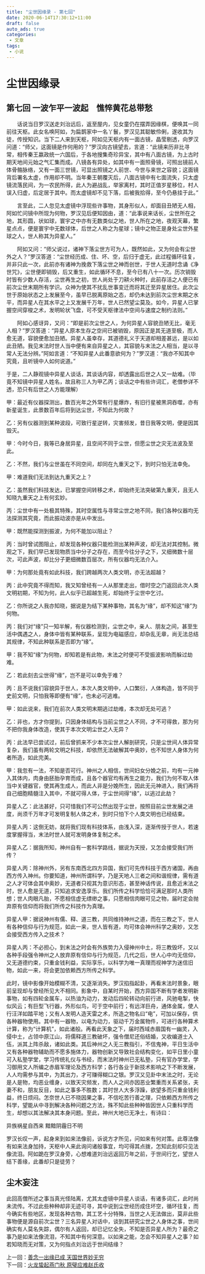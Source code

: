 ```yaml
---
title: "尘世因缘录 - 第七回"
date: 2020-06-14T17:30:12+11:00
draft: false
auto_ads: true
categories:
 - 文章
tags:
 - 小说
---
```

# 尘世因缘录

## 第七回 一波乍平一波起　憔悴黄花总带愁

　　话说当日罗汉送走刘治远后，返至屋内，见女童仍在摆弄因缘棋，便唤其一同前往天枢。此女名唤阿如，为扁鹊家中一名丫鬟，罗汉见其聪敏伶俐，遂收其为徒，传授知识。当下二人来到天枢，阿如见天枢内有一面古镜，晶莹剔透，向罗汉问道：“师父，这面镜是作何用的？”罗汉向古镜望去，言道：“此镜来历非比寻常，相传秦王嬴政统一六国后，于各地搜集奇珍异宝，其中有八面古镜，为上古时期天地间元始之气汇集而成。八镜各有异处，如其中有一面照骨镜，可照出镜前人体骨骼脉络，又有一面三世镜，可显出照镜之人前世、今世与来世之容貌；这面镜背后署名太虚，作用却不明。当年秦王朝覆灭后，八面古镜中有七面流失，只太虚镜流落民间，为一农民所得，此人为避战乱，举家离村，其时正值岁星移位，村人误入归虚，后定居于其中。而太虚镜却不见下落，后被我拾得，至今仍悬挂于此。”

　　言至此，二人忽见太虚镜中浮现些许事物，其身形似人，却面目丑陋无人相，阿如忙问镜中所现为何物，罗汉见后便知因由，道：“此事说来话长，尘世所在之地，其形圆，状如球，寰宇之中亦有无数类似之地，世人所在之地，夜观天幕，繁星点点，便是寰宇中无数球体，后世之人称之为星球；镜中之物正是身处尘世外星球之人，世人称其为异星人。”

　　阿如又问：“师父说过，诸神下落尘世方可为人，既然如此，又为何会有尘世外之人？”罗汉答道：“尘世经历成、住、坏、空，后归于虚无，此过程循环往复，并非只此一次，此前亦有诸神为挽救下落尘世之神而创世，于世人无道时念诵《净世咒》，尘世便即销毁，后又重生，如此循环不息，至今已有八十一次。历次销毁时皆有少数人存活，尘世再生之初，世人尚处于刀耕火种时，此前存活之人便已有前次尘世末期所有学识。众神为使其不扰乱世事变迁而将其迁至异星居住。此次尘世于原始状态之上发展至今，虽早已脱离原始之态，却仍未达到前次尘世末期之水平，而异星人在其水平之上又发展千万年，世人已然望尘莫及。如今，异星人已掌握空间穿梭之术，发明轮状飞盘，可不受天枢律法中空间与速度之制约法则。”

　　阿如心感讶异，又问：“即是前次尘世之人，为何异星人容貌丑陋无比，毫无人相？”罗汉答道：“异星人原本生存之空间已被销毁，原因正是其无道至极，而人愈无道，容貌便愈加丑陋。异星人虽幸存，其道德礼义于天道却相差甚远，是以如此丑陋。我见末法时世人当中便有来自异星之人，其容貌与末法之人相当，是以寻常人无法分辨。”阿如言道：“不知异星人此番意欲何为？”罗汉道：“我亦不知其中究竟，且听镜中人如何说道。”

于是，二人静观镜中异星人谈话，其谈话内容，却透露出后世之人又一劫难。（毕竟不知镜中异星人姓名，故且称三人为甲乙丙；谈话之中有些许词汇，老僧参详不透，恐只有后世之人方能理解）

甲：最近有仪器探测出，数百光年之外常有行星爆炸，有旧行星被黑洞吞噬，亦有新星诞生，此景数百年后将到达尘世，不知此为何故？

乙：另有仪器测到某种波段，可致行星逆转，灾害频发，昔日我等文明，便是因其毁灭。

甲：今时今日，我等已身居异星，且空间不同于尘世，但愿尘世之灾无法波及至此。

乙：不然，我们与尘世虽在不同空间，却同在九重天之下，到时只怕无法幸免。

甲：难道我们无法到达九重天之上？

乙：虽然我们科技发达，已掌握空间转移之术，却始终无法突破第九重天，且无人知晓九重天之上有何玄妙。

丙：尘世中有一处极其特殊，其时空属性与寻常尘世之地不同，我们各种仪器均无法探测其究竟，而此振动波亦是从中发出。

甲：既然能探测到振波，为何不能加以阻止？

丙：当时曾试图阻止，却发现各种仪器只能检测出某种声波，却无法对其控制。微观之下，我们早已发现物质当中分子之存在，而至今往分子之下，又细微数十层次，可此声波，却比分子更细微数百层次，所有仪器均无法介入。

甲：为何那处竟有如此科技，我们跨越两次人类文明，亦无法超越？

丙：此中究竟不得而知，我又知曾经有一人从那里走出，借时空之门返回此次人类文明初期，不知为何，此人似乎已超越生死，却始终于尘世中乞讨。

乙：你所说之人我亦知晓，据说是为结下某种事物，其名为“缘”，却不知这“缘”为何物。

丙：我们对“缘”只一知半解，有仪器检测到，尘世之中，亲人、朋友之间，甚至生活中偶遇之人，身体中皆有某种联系，呈现为电磁感应，却杂乱无章，尚无法总结其规律，不知此种联系是否即为“缘”。

甲：我不知“缘”为何物，却知若是有此物，末法之时便可不受振波影响而躲过劫难。

乙：若此刻去尘世得“缘”，岂不是可以幸免于难？

丙：且不说我们容貌异于世人，本次人类文明中，人口繁衍，人体构造，皆不同于史前文明，只怕我等即便有“缘”，也未必可逃难。

甲：如此说来，我们在前次人类文明末期逃过劫难，本次却无处可逃？

乙：非也，方才你提到，只因身体结构与当前尘世之人不同，才不可得救，那为何不把你我身体改造，使其于本次文明尘世之人无异？

丙：此法早已尝试过，前后曾抓来不少本次尘世人解剖研究，只是尘世间人体异常复杂，我们虽有两轮文明之科技，却依然无法破解其中奥妙，也不知世人身体为何者所造，如此完美。

甲：我忽有一法，不知是否可行。神州之人相信，世间妇女分娩之前，均有一元神入其体内，肉身由胚胎孕育而成，且各个器官均有再生之能力，我们为何不取人体当中关键器官，使其再生成人，而此人非是分娩所生，因此无元神进入，我们再将自己细胞精髓注入其中，不就可得人体，于尘世间得“缘”，以逃过此劫？

异星人乙：此法甚好，只可惜我们不可公然出现于尘世，按照目前尘世发展之进度，尚须千万年才可发明复制人体之术，到时只怕下个人类文明也已经结束。

异星人丙：这倒无妨，就将我们现有科技体系，由浅入深，逐渐传授于世人，若速度掌握得当，末法时世人就可发明身体复制之术。

异星人乙：据我所知，神州自有一套科学路线，据说为天授，又怎会接受我们所传？

异星人丙：除神州外，另有东南西北四方异国，我们可先传科技于西方诸国，再由西方传入神州。你要知道，神州所谓科学，乃是天地人三者之间和谐规律，需有道之人才可体会其中奥妙，无道者只视其为意识形态，甚至神话传说，且愈近末法之时，世人愈是无道，只知追求安逸享乐。我们所传之科学恰恰可满足那时人类所想；世人肉眼凡胎，不愿相信虚无缥缈之事，只愿相信肉眼可见之物，届时定会抛弃原有信仰而将我们所传之科技作为真理。

异星人甲：据说神州有儒、释、道三教，共同维持神州之道，而在三教之下，世人有各种信仰与行为规范，如此一来，世人皆有道，均可体会神州科学之奥妙，又怎会接受西方传入之技术？

异星人丙：不必担心，到末法之时会有外族势力入侵神州中土，将三教毁坏，又以各种手段强令神州之人放弃原有信仰与行为规范，几代之后，世人心中均无信仰，又无道德约束，只重金钱利益，实际享乐，以科学为唯一真理而视神学为迷信旧物，如此一来，将会更加依赖西方所传之科学。

此时，镜中影像开始模糊不清，又逐渐消失。罗汉掐指起卦，再看末法时景象，眼前呈现却与曾经所见大不相同。影象中，自某时开始，西方异国不断有学者发明新事物，如有四轮金属车，以热油为动力，发动后四轮转动向前行进，风驰电掣，快似风云；有巨型飞行器，外形似鸟，可于空中前行；有远洋巨舟，通体金属，使人行汪洋如踏平地；又有人发明人造天雷之术，所造之物名曰“电”，可加以保存，供各种器物使用。其中有一器物，以电为动力，驱动千万金属物件，可进行各种算术计算，称为“计算机”，如此诸般。再看此天象之下，届时西域赤眉国有一幽灵，入侵中土，占领中原江山，将儒释道三教破坏，强令僧尼还俗结婚，又收编道士入伍，派其上阵杀敌，诸如此类。其后神州之人无三教指引，不信鬼神，平日生活中又有各种器物辅助而不愿多施体力，器物创新又导致社会结构变化，如平日里小童可入私塾学堂，学习传统礼仪与书经，而末法时神州已无私塾，只有官办学堂，学习御用文人所编之赤眉军理论及西方科学；各行各业于新技术影响之下不断发展，人人均需参与其中，为其出力，才可赚得糊口之银。罗汉又见卦中末法之时，无论是人是物，均恶业缠身，以致天灾频发，而人人之间亦因恶业繁重而关系紧张，夫妻不和，朋友反目，如此之事多不胜数；其时世人大多浮躁，欲望多而只重金钱利益，终日烦闷。怎奈世人已不晓因果之事，不信吃苦行善之理，只依赖西方所传之科学，望能从中寻到解决各种问题之方法，殊不知此些种种皆因世人只重科学而生，却想以其法解决其本身问题。至此，神州大地已无净土，有诗曰：

异族祸星自西来
黯黯阴霾日不明

罗汉长叹一声，起身来到如来法像前，诉说方才所见，问如来有何对策。此尊法像有如来法身加持，天枢中人来此询问诸般事宜，均可得其点拨，怎知此刻却只见法像流泪。阿如跪在罗汉身旁，心想难道刘治远返回万年之前，于世间行乞，望世人结下善缘，此番却只是徒劳？

## 尘木妄注

此回高僧所述之事当真光怪陆离，尤其太虚镜中异星人谈话，有诸多词汇，此时尚未流传。不过此些种种却非无迹可寻，其中说到尘世经历成住坏空，循环往复，而今确实有些地区，发现各种古物，其工艺十分特殊，当世之人无法做出，莫非此些事物便是源自前次尘世？三名异星人对话中，谈到其研究尘世之人身体之事，世间确实有人莫名失踪，偶尔有人返回，却已记忆全失，不知是否异星人所为？最奇之事乃是如来法像流泪，不知其中有何深意。以如来之能，怎会不知异星人之事？如若知晓而无对策，又为何指点刘治远于世间结缘？

上一回：[善念一出缘已成 天国世界妙无穷](/cn/book/karma/karma6)  
下一回：[火龙蛰起燕门秋 原璧应难赵氏收](/cn/book/karma/karma8)